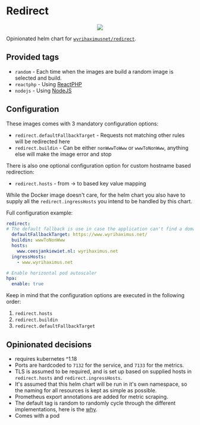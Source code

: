 # Redirect

<p align="center">
  <img src="https://helm.wyrihaximus.net/images/charts/redirect.png">
</p>

Opinionated helm chart for [`wyrihaximusnet/redirect`](https://github.com/wyrihaximusnet/docker-redirect).

## Provided tags

* `random` - Each time when the images are build a random image is selected and build.
* `reactphp` - Using [ReactPHP](https://reactphp.org/)
* `nodejs` - Using [NodeJS](https://nodejs.org/en/)

## Configuration

These images comes with 3 mandatory configuration options:
* `redirect.defaultFallbackTarget` - Requests not matching other rules will be redirected here 
* `redirect.buildin` - Can be either `nonWwwToWww` or `wwwToNonWww`, anything else will make the image error and stop

There is also one optional configuration option for custom hostname based redirection:
* `redirect.hosts` - from -> to based key value mapping

While the Docker image doesn't care, for the helm chart you also have to supply all the `redirect.ingressHosts` you 
intend to be handled by this chart.

Full configuration example:

```yaml
redirect:
# The default fallback is use in case the application can't find a domain to redirect to within the other configuration options
  defaultFallbackTarget: https://www.wyrihaximus.net/
  buildin: wwwToNonWww
  hosts:
    www.ceesjankiewiet.nl: wyrihaximus.net
  ingressHosts:
    - www.wyrihaximus.net

# Enable horizontal pod autoscaler
hpa:
  enable: true
```

Keep in mind that the configuration options are executed in the following order:
1. `redirect.hosts`
2. `redirect.buildin`
3. `redirect.defaultFallbackTarget`

## Opinionated decisions

* requires kubernetes ^1.18
* Ports are hardcoded to `7132` for the service, and `7133` for the metrics.
* TLS is assumed to be required, and is set up based on supplied hosts in `redirect.hosts` and `redirect.ingressHosts`.
* It's assumed that this helm chart will be run in it's own namespace, so the naming for all resources is kept as simple as possible.
* Prometheus export annotations are added for metric scraping.
* The default tag is random to randomly cycle through the different implementations, here is the [why](https://github.com/WyriHaximusNet/docker-redirect#why).
* Comes with a pod

